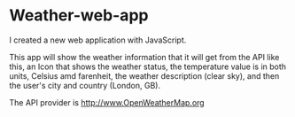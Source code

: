 # Weather-web-app

I created a new web application with JavaScript.

This app will show the weather information that it will get from the API like this, an Icon that shows the weather status, the temperature value is in both units, Celsius amd farenheit, the weather description (clear sky), and then the user's city and country (London, GB).

The API provider is http://www.OpenWeatherMap.org
